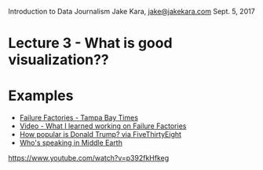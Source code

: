 Introduction to Data Journalism
Jake Kara, jake@jakekara.com
Sept. 5, 2017

# Lecture 3 - What is good visualization??

# Examples

  * [Failure Factories - Tampa Bay Times](http://www.tampabay.com/projects/2015/investigations/pinellas-failure-factories/)
  * [Video - What I learned working on Failure Factories](https://www.youtube.com/watch?v=p392fkHfkeg)
  * [How popular is Donald Trump? via FiveThirtyEight](https://projects.fivethirtyeight.com/trump-approval-ratings/)
  * [Who's speaking in Middle Earth](http://www.datasketch.es/july/code/nadieh/)

https://www.youtube.com/watch?v=p392fkHfkeg
